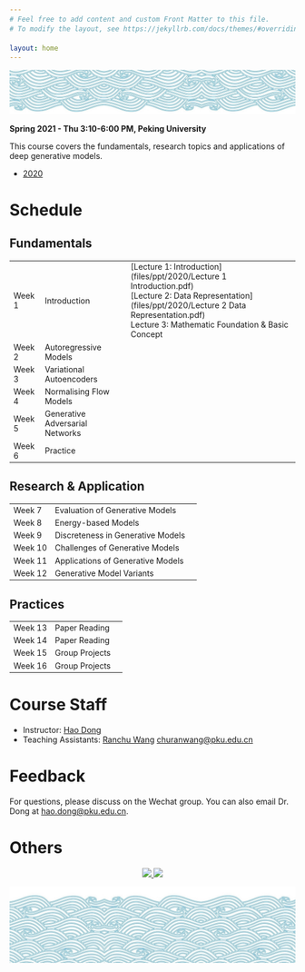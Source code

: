 ```yaml
---
# Feel free to add content and custom Front Matter to this file.
# To modify the layout, see https://jekyllrb.com/docs/themes/#overriding-theme-defaults

layout: home
---
```



<a href="https://deepreinforcementlearningbook.org" target="\_blank">
  <img src="files/web/water-top-small-min.png" />
 </a> 



**Spring 2021 - Thu 3:10-6:00 PM, Peking University**

This course covers the fundamentals, research topics and applications of deep generative models.

- [2020](index2020.markdown)



# Schedule

## Fundamentals

|  		  |       |        |
| :------| :---- | :---- |
| Week 1 | Introduction | [Lecture 1: Introduction](files/ppt/2020/Lecture 1 Introduction.pdf)<br>[Lecture 2: Data Representation](files/ppt/2020/Lecture 2 Data Representation.pdf)<br> Lecture 3: Mathematic Foundation & Basic Concept|
| Week 2 | Autoregressive Models |  |
| Week 3 | Variational Autoencoders |  |
| Week 4 | Normalising Flow Models |  |
| Week 5 | Generative Adversarial Networks |  |
| Week 6 | Practice | |

## Research & Application

|  		  |       |        |
| :------| :---- | :---- |
| Week 7 | Evaluation of Generative Models |   |
| Week 8 | Energy-based Models |   |
| Week 9 | Discreteness in Generative Models |   |
| Week 10 | Challenges of Generative Models |   |
| Week 11 | Applications of Generative Models |  |
| Week 12 | Generative Model Variants |   |

## Practices

|  		  |       |        |
| :------| :---- | :---- |
| Week 13 | Paper Reading | |
| Week 14 | Paper Reading | |
| Week 15 | Group Projects | |
| Week 16 | Group Projects | |


# Course Staff
- Instructor: [Hao Dong](http://zsdonghao.github.io)
- Teaching Assistants: [Ranchu Wang](churanwang@pku.edu.cn) churanwang@pku.edu.cn


# Feedback
For questions, please discuss on the Wechat group. You can also email Dr. Dong at hao.dong@pku.edu.cn.

# Others

<div align="center">
<p float="left">

<a href="https://deepreinforcementlearningbook.org" target="\_blank">
  <img src="http://deep-reinforcement-learning-book.github.io/assets/images/cover_v1.png" width="200" />
 </a> 


<a href="http://www.broadview.com.cn/book/5059">
  <img src="http://download.broadview.com.cn/ScreenShow/180371146440fada4ad2" width="174" /> 
</a>

</p>
</div>

<a href="https://deepreinforcementlearningbook.org" target="\_blank">
  <img src="files/web/water-bottom-min.png" />
 </a> 

